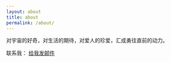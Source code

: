 ```yaml
---
layout: about
title: about
permalink: /about/
---
```


对宇宙的好奇，对生活的期待，对爱人的珍爱，汇成勇往直前的动力。

联系我：
<a href="mailto:moselikk@gmail.com">给我发邮件</a>
